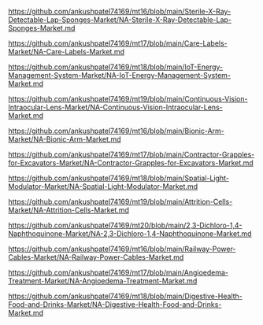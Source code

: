 <p><a href="https://github.com/ankushpatel74169/mt16/blob/main/Sterile-X-Ray-Detectable-Lap-Sponges-Market/NA-Sterile-X-Ray-Detectable-Lap-Sponges-Market.md">https://github.com/ankushpatel74169/mt16/blob/main/Sterile-X-Ray-Detectable-Lap-Sponges-Market/NA-Sterile-X-Ray-Detectable-Lap-Sponges-Market.md</a></p><p><a href="https://github.com/ankushpatel74169/mt17/blob/main/Care-Labels-Market/NA-Care-Labels-Market.md">https://github.com/ankushpatel74169/mt17/blob/main/Care-Labels-Market/NA-Care-Labels-Market.md</a></p><p><a href="https://github.com/ankushpatel74169/mt18/blob/main/IoT-Energy-Management-System-Market/NA-IoT-Energy-Management-System-Market.md">https://github.com/ankushpatel74169/mt18/blob/main/IoT-Energy-Management-System-Market/NA-IoT-Energy-Management-System-Market.md</a></p><p><a href="https://github.com/ankushpatel74169/mt19/blob/main/Continuous-Vision-Intraocular-Lens-Market/NA-Continuous-Vision-Intraocular-Lens-Market.md">https://github.com/ankushpatel74169/mt19/blob/main/Continuous-Vision-Intraocular-Lens-Market/NA-Continuous-Vision-Intraocular-Lens-Market.md</a></p><p><a href="https://github.com/ankushpatel74169/mt16/blob/main/Bionic-Arm-Market/NA-Bionic-Arm-Market.md">https://github.com/ankushpatel74169/mt16/blob/main/Bionic-Arm-Market/NA-Bionic-Arm-Market.md</a></p><p><a href="https://github.com/ankushpatel74169/mt17/blob/main/Contractor-Grapples-for-Excavators-Market/NA-Contractor-Grapples-for-Excavators-Market.md">https://github.com/ankushpatel74169/mt17/blob/main/Contractor-Grapples-for-Excavators-Market/NA-Contractor-Grapples-for-Excavators-Market.md</a></p><p><a href="https://github.com/ankushpatel74169/mt18/blob/main/Spatial-Light-Modulator-Market/NA-Spatial-Light-Modulator-Market.md">https://github.com/ankushpatel74169/mt18/blob/main/Spatial-Light-Modulator-Market/NA-Spatial-Light-Modulator-Market.md</a></p><p><a href="https://github.com/ankushpatel74169/mt19/blob/main/Attrition-Cells-Market/NA-Attrition-Cells-Market.md">https://github.com/ankushpatel74169/mt19/blob/main/Attrition-Cells-Market/NA-Attrition-Cells-Market.md</a></p><p><a href="https://github.com/ankushpatel74169/mt20/blob/main/2,3-Dichloro-1,4-Naphthoquinone-Market/NA-2,3-Dichloro-1,4-Naphthoquinone-Market.md">https://github.com/ankushpatel74169/mt20/blob/main/2,3-Dichloro-1,4-Naphthoquinone-Market/NA-2,3-Dichloro-1,4-Naphthoquinone-Market.md</a></p><p><a href="https://github.com/ankushpatel74169/mt16/blob/main/Railway-Power-Cables-Market/NA-Railway-Power-Cables-Market.md">https://github.com/ankushpatel74169/mt16/blob/main/Railway-Power-Cables-Market/NA-Railway-Power-Cables-Market.md</a></p><p><a href="https://github.com/ankushpatel74169/mt17/blob/main/Angioedema-Treatment-Market/NA-Angioedema-Treatment-Market.md">https://github.com/ankushpatel74169/mt17/blob/main/Angioedema-Treatment-Market/NA-Angioedema-Treatment-Market.md</a></p><p><a href="https://github.com/ankushpatel74169/mt18/blob/main/Digestive-Health-Food-and-Drinks-Market/NA-Digestive-Health-Food-and-Drinks-Market.md">https://github.com/ankushpatel74169/mt18/blob/main/Digestive-Health-Food-and-Drinks-Market/NA-Digestive-Health-Food-and-Drinks-Market.md</a></p>
